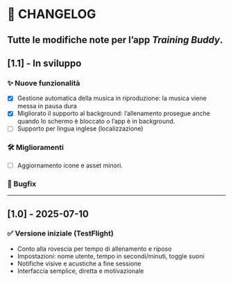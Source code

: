 # 📝 CHANGELOG

Tutte le modifiche note per l’app *Training Buddy*.
---

## [1.1] - In sviluppo

### ✨ Nuove funzionalità
- [X] Gestione automatica della musica in riproduzione: la musica viene messa in pausa dura
- [X] Migliorato il supporto al background: l’allenamento prosegue anche quando lo schermo è bloccato o l’app è in background.
- [ ] Supporto per lingua inglese (localizzazione)

### 🛠️ Miglioramenti
- [ ] Aggiornamento icone e asset minori.

### 🐞 Bugfix

---

## [1.0] - 2025-07-10

### ✅ Versione iniziale (TestFlight)
- Conto alla rovescia per tempo di allenamento e riposo
- Impostazioni: nome utente, tempo in secondi/minuti, toggle suoni
- Notifiche visive e acustiche a fine sessione
- Interfaccia semplice, diretta e motivazionale


